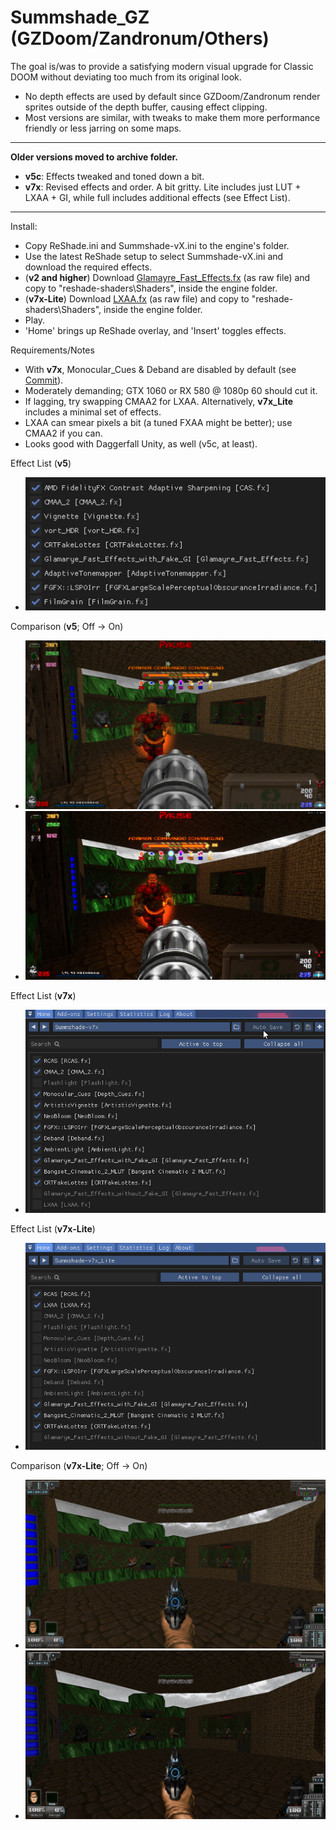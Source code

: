 # Summshade_GZ (GZDoom/Zandronum/Others)
The goal is/was to provide a satisfying modern visual upgrade for Classic DOOM without deviating too much from its original look.

- No depth effects are used by default since GZDoom/Zandronum render sprites outside of the depth buffer, causing effect clipping.
- Most versions are similar, with tweaks to make them more performance friendly or less jarring on some maps.
---
**Older versions moved to archive folder.**

- **v5c**: Effects tweaked and toned down a bit.
- **v7x**: Revised effects and order. A bit gritty. Lite includes just LUT + LXAA + GI, while full includes additional effects (see Effect List).
---
Install:
- Copy ReShade.ini and Summshade-vX.ini to the engine's folder.
- Use the latest ReShade setup to select Summshade-vX.ini and download the required effects.
- (**v2 and higher**) Download [Glamayre_Fast_Effects.fx](https://github.com/rj200/Glamarye_Fast_Effects_for_ReShade/blob/main/Shaders/Glamayre_Fast_Effects.fx) (as raw file) and copy to "reshade-shaders\Shaders", inside the engine folder.
- (**v7x-Lite**) Download [LXAA.fx](https://github.com/grebord/LXAA-Antialiasing-Shader/blob/main/LXAA.fx) (as raw file) and copy to "reshade-shaders\Shaders", inside the engine folder.
- Play.
- 'Home' brings up ReShade overlay, and 'Insert' toggles effects.

Requirements/Notes
- With **v7x**, Monocular_Cues & Deband are disabled by default (see [Commit](https://github.com/Sumwunn/Summshade_GZ/commit/f20c29beda0395f0844bb37d3c69553b121ce7a2)).
- Moderately demanding; GTX 1060 or RX 580 @ 1080p 60 should cut it.
- If lagging, try swapping CMAA2 for LXAA. Alternatively, **v7x_Lite** includes a minimal set of effects.
- LXAA can smear pixels a bit (a tuned FXAA might be better); use CMAA2 if you can.
- Looks good with Daggerfall Unity, as well (v5c, at least).

Effect List (**v5**)
- ![Effect List](Images/EffectList_v5.jpg?raw=true "")

Comparison (**v5**; Off -> On)
- ![v5 Off](Images/v5_Off.jpg?raw=true "")
- ![v5 On](Images/v5_On.jpg?raw=true "")

Effect List (**v7x**)
- ![Effect List](Images/EffectList_v7x.png?raw=true "")

Effect List (**v7x-Lite**)
- ![Effect List](Images/EffectList_v7x-Lite.png?raw=true "")

Comparison (**v7x-Lite**; Off -> On)
- ![v7x-Lite Off](Images/v7x-Lite_Off.png?raw=true "")
- ![v7x-Lite On](Images/v7x-Lite_On.png?raw=true "")
